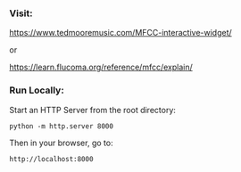 ### Visit:

https://www.tedmooremusic.com/MFCC-interactive-widget/

or

https://learn.flucoma.org/reference/mfcc/explain/ 

### Run Locally:

Start an HTTP Server from the root directory:

`python -m http.server 8000`

Then in your browser, go to:

`http://localhost:8000`
